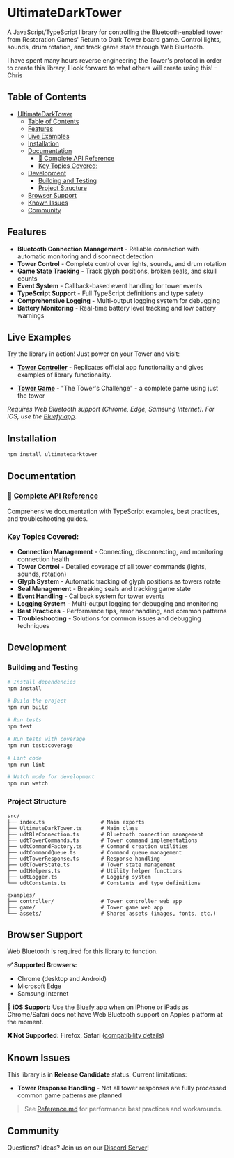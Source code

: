 # UltimateDarkTower

A JavaScript/TypeScript library for controlling the Bluetooth-enabled tower from Restoration Games' Return to Dark Tower board game. Control lights, sounds, drum rotation, and track game state through Web Bluetooth.

I have spent many hours reverse engineering the Tower's protocol in order to create this library, I look forward to what others will create using this! - Chris

## Table of Contents

- [UltimateDarkTower](#ultimatedarktower)
  - [Table of Contents](#table-of-contents)
  - [Features](#features)
  - [Live Examples](#live-examples)
  - [Installation](#installation)
  - [Documentation](#documentation)
    - [📖 Complete API Reference](#-complete-api-reference)
    - [Key Topics Covered:](#key-topics-covered)
  - [Development](#development)
    - [Building and Testing](#building-and-testing)
    - [Project Structure](#project-structure)
  - [Browser Support](#browser-support)
  - [Known Issues](#known-issues)
  - [Community](#community)

## Features

-   **Bluetooth Connection Management** - Reliable connection with automatic monitoring and disconnect detection
-   **Tower Control** - Complete control over lights, sounds, and drum rotation
-   **Game State Tracking** - Track glyph positions, broken seals, and skull counts
-   **Event System** - Callback-based event handling for tower events
-   **TypeScript Support** - Full TypeScript definitions and type safety
-   **Comprehensive Logging** - Multi-output logging system for debugging
-   **Battery Monitoring** - Real-time battery level tracking and low battery warnings

## Live Examples

Try the library in action! Just power on your Tower and visit:

-   **[Tower Controller](https://chessmess.github.io/UltimateDarkTower/dist/examples/controller/TowerController.html)** - Replicates official app functionality and gives examples of library functionality.

-   **[Tower Game](https://chessmess.github.io/UltimateDarkTower/dist/examples/game/TowerGame.html)** - "The Tower's Challenge" - a complete game using just the tower

_Requires Web Bluetooth support (Chrome, Edge, Samsung Internet). For iOS, use the [Bluefy app](https://apps.apple.com/us/app/bluefy-web-ble-browser/id1492822055)._

## Installation

```bash
npm install ultimatedarktower
```

## Documentation

### 📖 [Complete API Reference](Reference.md)

Comprehensive documentation with TypeScript examples, best practices, and troubleshooting guides.

### Key Topics Covered:

-   **Connection Management** - Connecting, disconnecting, and monitoring connection health
-   **Tower Control** - Detailed coverage of all tower commands (lights, sounds, rotation)
-   **Glyph System** - Automatic tracking of glyph positions as towers rotate
-   **Seal Management** - Breaking seals and tracking game state
-   **Event Handling** - Callback system for tower events
-   **Logging System** - Multi-output logging for debugging and monitoring
-   **Best Practices** - Performance tips, error handling, and common patterns
-   **Troubleshooting** - Solutions for common issues and debugging techniques

## Development

### Building and Testing

```bash
# Install dependencies
npm install

# Build the project
npm run build

# Run tests
npm test

# Run tests with coverage
npm run test:coverage

# Lint code
npm run lint

# Watch mode for development
npm run watch
```

### Project Structure

```
src/
├── index.ts                  # Main exports
├── UltimateDarkTower.ts      # Main class
├── udtBleConnection.ts       # Bluetooth connection management
├── udtTowerCommands.ts       # Tower command implementations
├── udtCommandFactory.ts      # Command creation utilities
├── udtCommandQueue.ts        # Command queue management
├── udtTowerResponse.ts       # Response handling
├── udtTowerState.ts          # Tower state management
├── udtHelpers.ts             # Utility helper functions
├── udtLogger.ts              # Logging system
└── udtConstants.ts           # Constants and type definitions

examples/
├── controller/               # Tower controller web app
├── game/                     # Tower game web app
└── assets/                   # Shared assets (images, fonts, etc.)
```

## Browser Support

Web Bluetooth is required for this library to function.

**✅ Supported Browsers:**

-   Chrome (desktop and Android)
-   Microsoft Edge
-   Samsung Internet

**📱 iOS Support:** Use the [Bluefy app](https://apps.apple.com/us/app/bluefy-web-ble-browser/id1492822055) when on iPhone or iPads as Chrome/Safari does not have Web Bluetooth support on Apples platform at the moment.

**❌ Not Supported:** Firefox, Safari ([compatibility details](https://caniuse.com/?search=web%20bluetooth))

## Known Issues

This library is in **Release Candidate** status. Current limitations:

-   **Tower Response Handling** - Not all tower responses are fully processed
    common game patterns are planned

> See [Reference.md](Reference.md) for performance best practices and workarounds.

## Community

Questions? Ideas? Join us on our [Discord Server](https://discord.com/channels/722465956265197618/1167555008376610945/1167842435766952158)!
